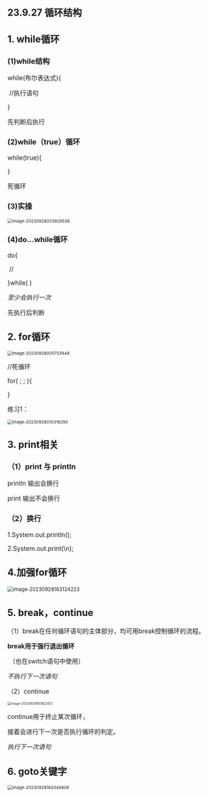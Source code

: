 ## 23.9.27 循环结构

## 1. while循环

### (1)while结构

while(布尔表达式){

​         //执行语句

}

先判断后执行

### (2)while（true）循环

while(true){

}

死循环

### (3)实操

<img src="../../AppData/Roaming/Typora/typora-user-images/image-20230928003929538.png" alt="image-20230928003929538" style="zoom:67%;" />

### (4)do…while循环

do{

​      //

}while( )

*至少会执行一次*

先执行后判断

## 2. for循环

<img src="../../AppData/Roaming/Typora/typora-user-images/image-20230928005753948.png" alt="image-20230928005753948" style="zoom:67%;" />

//死循环

for(  ;  ;  ){

}

练习1：

<img src="../../AppData/Roaming/Typora/typora-user-images/image-20230928010316290.png" alt="image-20230928010316290" style="zoom:67%;" />

## 3. print相关

### （1）print 与 println

println 输出会换行

print 输出不会换行

### （2）换行

1.System.out.println();

2.System.out.print(\n);

## 4.加强for循环

<img src="../../AppData/Roaming/Typora/typora-user-images/image-20230928163124223.png" alt="image-20230928163124223" style="zoom:80%;" />

## 5. break，continue

（1）break在任何循环语句的主体部分，均可用break控制循环的流程。

**break用于强行退出循环**

​    （也在switch语句中使用）

*不执行下一次语句*

（2）continue

<img src="../../AppData/Roaming/Typora/typora-user-images/image-20230928163822512.png" alt="image-20230928163822512" style="zoom:50%;" />

continue用于终止某次循环，

接着会进行下一次是否执行循环的判定。

*执行下一次语句*

## 6. goto关键字

<img src="../../AppData/Roaming/Typora/typora-user-images/image-20230928164346809.png" alt="image-20230928164346809" style="zoom:67%;" />
